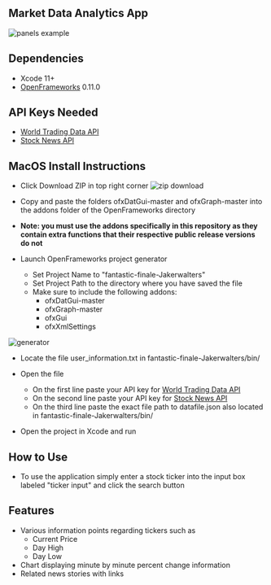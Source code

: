 ## Market Data Analytics App
![panels example](https://github.com/CS126FA19/fantastic-finale-Jakerwalters/blob/master/README_assets/Screen%20Shot%202019-12-11%20at%202.30.36%20PM.png)
## Dependencies
* Xcode 11+
* [OpenFrameworks](https://openframeworks.cc/download/) 0.11.0
## API Keys Needed
* [World Trading Data API](https://www.worldtradingdata.com/)
* [Stock News API](https://stocknewsapi.com/)
## MacOS Install Instructions
* Click Download ZIP in top right corner
![zip download](https://github.com/CS126FA19/fantastic-finale-Jakerwalters/blob/master/README_assets/Screen%20Shot%202019-12-11%20at%207.08.20%20PM.png)

* Copy and paste the folders ofxDatGui-master and ofxGraph-master into the addons folder of the OpenFrameworks directory
* **Note: you must use the addons specifically in this repository as they contain extra functions that their respective  public release versions do not**
* Launch OpenFrameworks project generator
    * Set Project Name to "fantastic-finale-Jakerwalters"
    * Set Project Path to the directory where you have saved the file
    * Make sure to include the following addons:
        * ofxDatGui-master
        * ofxGraph-master
        * ofxGui
        * ofxXmlSettings    
        
![generator](https://github.com/CS126FA19/fantastic-finale-Jakerwalters/blob/master/README_assets/Screen%20Shot%202019-12-11%20at%207.17.47%20PM.png)

* Locate the file user_information.txt in fantastic-finale-Jakerwalters/bin/
* Open the file
    * On the first line paste your API key for [World Trading Data API](https://www.worldtradingdata.com/)
    * On the second line paste your API key for [Stock News API](https://stocknewsapi.com/)
    * On the third line paste the exact file path to datafile.json also located in fantastic-finale-Jakerwalters/bin/
    
* Open the project in Xcode and run
## How to Use
* To use the application simply enter a stock ticker into the input box labeled "ticker input" and click the search button

## Features
* Various information points regarding tickers such as 
    * Current Price
    * Day High
    * Day Low
* Chart displaying minute by minute percent change information 
* Related news stories with links
